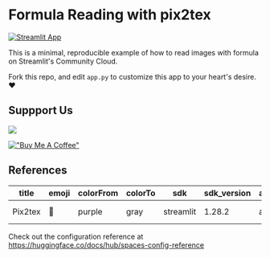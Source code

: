 # Formula Reading with pix2tex

[![Streamlit App](https://static.streamlit.io/badges/streamlit_badge_black_white.svg)](https://pix2tex-demo-app.streamlit.app/)

This is a minimal, reproducible example of how to read images with formula on Streamlit's Community Cloud. 

Fork this repo, and edit `app.py` to customize this app to your heart's desire. ❤️

## Suppport Us

<a href="https://www.buymeacoffee.com/blazzmocompany"><img src="https://img.buymeacoffee.com/button-api/?text=Buy me a coffee&emoji=&slug=blazzmocompany&button_colour=40DCA5&font_colour=ffffff&font_family=Cookie&outline_colour=000000&coffee_colour=FFDD00"></a>


[!["Buy Me A Coffee"](https://www.buymeacoffee.com/assets/img/custom_images/orange_img.png)](https://www.buymeacoffee.com/blazzmocompany)

## References

| title   | emoji | colorFrom | colorTo | sdk      | sdk_version | app_file | pinned | license   |
|---------|-------|-----------|---------|----------|-------------|----------|--------|-----------|
| Pix2tex | 👀    | purple    | gray    | streamlit| 1.28.2      | app.py   | false  | apache-2.0|

Check out the configuration reference at https://huggingface.co/docs/hub/spaces-config-reference

